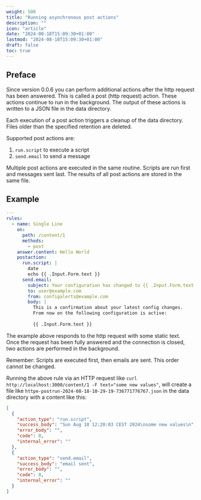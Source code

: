 ```yaml
---
weight: 500
title: "Running asynchronous post actions"
description: ""
icon: "article"
date: "2024-08-18T15:09:30+01:00"
lastmod: "2024-08-18T15:09:30+01:00"
draft: false
toc: true
---
```


## Preface

Since version 0.0.6 you can perform additional actions after the http request has been answered.
This is called a post (http request) action.
These actions continue to run in the background. The output of these actions is written to a JSON
file in the data directory.

Each execution of a post action triggers a cleanup of the data directory. Files older than the specified
retention are deleted.

Supported post actions are:
1. `run.script` to execute a script
2. `send.email` to send a message

Multiple post actions are executed in the same routine. Scripts are run first and messages sent last.
The results of all post actions are stored in the same file.

## Example

```yaml
---
rules:
  - name: Single Line
    on:
      path: /content/1
      methods:
        - post
    answer.content: Hello World
    postaction:
      run.script: |
        date
        echo {{ .Input.Form.text }}
      send.email:
        subject: Your configuration has changed to {{ .Input.Form.text }}
        to: user@example.com
        from: configalerts@example.com
        body: |
          This is a confirmation about your latest config changes.
          From now on the following configuration is active:
          
          {{ .Input.Form.text }}

```

The example above responds to the http request with some static text. Once the request has been fully answered 
and the connection is closed, two actions are performed in the background.

Remember: Scripts are executed first, then emails are sent. This order cannot be changed.

Running the above rule via an HTTP request like `curl http://localhost:3000/content/1 -F text="some new values"`,
will create a file like `httpe-postrun-2024-08-18-10-29-19-736771776767.json`
in the data directory with a content like this:

```json
[
  {
    "action_type": "run.script",
    "success_body": "Sun Aug 18 12:20:03 CEST 2024\nsome new values\n",
    "error_body": "",
    "code": 0,
    "internal_error": ""
  },
  {
    "action_type": "send.email",
    "success_body": "email sent",
    "error_body": "",
    "code": 0,
    "internal_error": ""
  }
]
```
